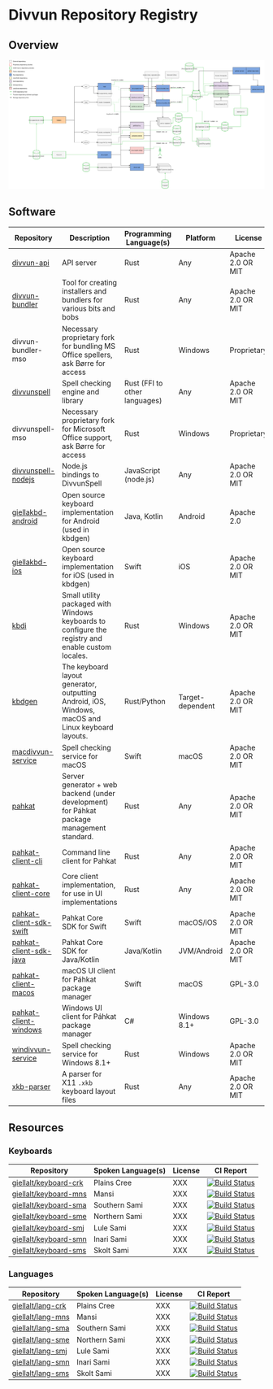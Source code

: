 # Divvun Repository Registry

## Overview

[![Overview](overview.svg)](https://raw.githack.com/divvun/registry/master/overview.svg)

## Software

| Repository | Description | Programming Language(s) | Platform | License | &nbsp;&nbsp;&nbsp;&nbsp;&nbsp;CI&nbsp;Report&nbsp;&nbsp;&nbsp;&nbsp;&nbsp; |
| ---------- | ----------- | ----------------------- | -------- | ------- | --------- |
| [divvun-api](https://github.com/divvun/divvun-api) | API server | Rust | Any | Apache 2.0 OR MIT | |
| [divvun-bundler](https://github.com/divvun/divvun-bundler) | Tool for creating installers and bundlers for various bits and bobs | Rust | Any | Apache 2.0 OR MIT | |
| divvun-bundler-mso | Necessary proprietary fork for bundling MS Office spellers, ask Børre for access | Rust | Windows | Proprietary |
| [divvunspell](https://github.com/divvun/divvunspell) | Spell checking engine and library | Rust (FFI to other languages) | Any | Apache 2.0 OR MIT | [![Actions Status](https://github.com/divvun/divvunspell/workflows/Continuous%20Integration/badge.svg)](https://github.com/divvun/divvunspell/actions) |
| divvunspell-mso | Necessary proprietary fork for Microsoft Office support, ask Børre for access | Rust | Windows | Proprietary | [![Build Status](https://dev.azure.com/divvun/msoffice/_apis/build/status/divvun.ci-divvunspell-mso?branchName=master)](https://dev.azure.com/divvun/msoffice/_build/latest?definitionId=3&branchName=master) | 
| [divvunspell-nodejs](https://github.com/divvun/divvunspell-nodejs) | Node.js bindings to DivvunSpell | JavaScript (node.js) | Any | Apache 2.0 OR MIT | |
| [giellakbd-android](https://github.com/divvun/giellakbd-android) | Open source keyboard implementation for Android (used in kbdgen) | Java, Kotlin | Android | Apache 2.0 | [![Build Status](https://travis-ci.org/divvun/giellakbd-android.svg?branch=master)](https://travis-ci.org/divvun/giellakbd-android) |
| [giellakbd-ios](https://github.com/divvun/giellakbd-ios) | Open source keyboard implementation for iOS (used in kbdgen) | Swift | iOS | Apache 2.0 OR MIT | |
| [kbdi](https://github.com/divvun/kbdi) | Small utility packaged with Windows keyboards to configure the registry and enable custom locales. | Rust | Windows | Apache 2.0 OR MIT | |
| [kbdgen](https://github.com/divvun/kbdgen) | The keyboard layout generator, outputting Android, iOS, Windows, macOS and Linux keyboard layouts. | Rust/Python | Target-dependent | Apache 2.0 OR MIT | [![Build Status](https://dev.azure.com/divvun/kbdgen/_apis/build/status/divvun.kbdgen?branchName=feature/py-in-rust)](https://dev.azure.com/divvun/kbdgen/_build/latest?definitionId=4&branchName=feature/py-in-rust) (`feature/py-in-rust`) |
| [macdivvun-service](https://github.com/divvun/macdivvun-service) | Spell checking service for macOS | Swift | macOS | Apache 2.0 OR MIT | [![Build Status](https://dev.azure.com/divvun/divvun-service/_apis/build/status/divvun.macdivvun-service?branchName=master)](https://dev.azure.com/divvun/divvun-service/_build/latest?definitionId=4&branchName=master) |
| [pahkat](https://github.com/divvun/pahkat) | Server generator + web backend (under development) for Páhkat package management standard. | Rust | Any | Apache 2.0 OR MIT | |
| [pahkat-client-cli](https://github.com/divvun/pahkat-client-cli) | Command line client for Pahkat | Rust | Any | Apache 2.0 OR MIT | |
| [pahkat-client-core](https://github.com/divvun/pahkat-client-core) | Core client implementation, for use in UI implementations | Rust | Any | Apache 2.0 OR MIT | [![Build Status](https://dev.azure.com/divvun/divvun-installer/_apis/build/status/divvun.pahkat-client-core?branchName=master)](https://dev.azure.com/divvun/divvun-installer/_build/latest?definitionId=6&branchName=master) |
| [pahkat-client-sdk-swift](https://github.com/divvun/pahkat-client-sdk-swift) | Pahkat Core SDK for Swift | Swift | macOS/iOS | Apache 2.0 OR MIT | |
| [pahkat-client-sdk-java](https://github.com/divvun/pahkat-client-sdk-java) | Pahkat Core SDK for Java/Kotlin | Java/Kotlin | JVM/Android | Apache 2.0 OR MIT | |
| [pahkat-client-macos](https://github.com/divvun/pahkat-client-macos) | macOS UI client for Páhkat package manager | Swift | macOS | GPL-3.0 | [![Build Status](https://dev.azure.com/divvun/divvun-installer/_apis/build/status/divvun.pahkat-client-macos?branchName=master)](https://dev.azure.com/divvun/divvun-installer/_build/latest?definitionId=8&branchName=master) |
| [pahkat-client-windows](https://github.com/divvun/pahkat-client-windows) | Windows UI client for Páhkat package manager | C# | Windows 8.1+ | GPL-3.0 | [![Build Status](https://dev.azure.com/divvun/divvun-installer/_apis/build/status/divvun.pahkat-client-windows?branchName=master)](https://dev.azure.com/divvun/divvun-installer/_build/latest?definitionId=5&branchName=master) |
| [windivvun-service](https://github.com/divvun/windivvun-service) | Spell checking service for Windows 8.1+ | Rust | Windows | Apache 2.0 OR MIT | [![Build Status](https://dev.azure.com/divvun/divvun-service/_apis/build/status/divvun.windivvun-service?branchName=master)](https://dev.azure.com/divvun/divvun-service/_build/latest?definitionId=2&branchName=master) |
| [xkb-parser](https://github.com/divvun/xkb-parser) | A parser for X11 `.xkb` keyboard layout files | Rust | Any | Apache 2.0 OR MIT | [![Build Status](https://dev.azure.com/divvun/xkb-parser/_apis/build/status/divvun.xkb-parser?branchName=master)](https://dev.azure.com/divvun/xkb-parser/_build/latest?definitionId=2&branchName=master) |


## Resources

### Keyboards

| Repository | Spoken Language(s) | License | CI Report |
| ---------- | ------------------ | ------- | --------- |
| [giellalt/keyboard-crk](https://github.com/giellalt/keyboard-crk) | Plains Cree | XXX | [![Build Status](https://dev.azure.com/giellalt/crk/_apis/build/status/giellalt.keyboard-crk?branchName=master)](https://dev.azure.com/giellalt/crk/_build/latest?definitionId=1&branchName=master) |
| [giellalt/keyboard-mns](https://github.com/giellalt/keyboard-mns) | Mansi | XXX | [![Build Status](https://dev.azure.com/giellalt/mns/_apis/build/status/giellalt.lang-mns?branchName=master)](https://dev.azure.com/giellalt/mns/_build/latest?definitionId=15&branchName=master) |
| [giellalt/keyboard-sma](https://github.com/giellalt/keyboard-sma) | Southern Sami | XXX | [![Build Status](https://dev.azure.com/giellalt/sma/_apis/build/status/giellalt.keyboard-sma?branchName=master)](https://dev.azure.com/giellalt/sma/_build/latest?definitionId=3&branchName=master) |
| [giellalt/keyboard-sme](https://github.com/giellalt/keyboard-sme) | Northern Sami | XXX | [![Build Status](https://dev.azure.com/giellalt/sme/_apis/build/status/giellalt.keyboard-sme?branchName=master)](https://dev.azure.com/giellalt/sme/_build/latest?definitionId=6&branchName=master) |
| [giellalt/keyboard-smj](https://github.com/giellalt/keyboard-smj) | Lule Sami | XXX | [![Build Status](https://dev.azure.com/giellalt/smj/_apis/build/status/giellalt.keyboard-smj?branchName=master)](https://dev.azure.com/giellalt/smj/_build/latest?definitionId=5&branchName=master) |
| [giellalt/keyboard-smn](https://github.com/giellalt/keyboard-smn) | Inari Sami | XXX | [![Build Status](https://dev.azure.com/giellalt/smn/_apis/build/status/giellalt.keyboard-smn?branchName=master)](https://dev.azure.com/giellalt/smn/_build/latest?definitionId=2&branchName=master) |
| [giellalt/keyboard-sms](https://github.com/giellalt/keyboard-sms) | Skolt Sami | XXX | [![Build Status](https://dev.azure.com/giellalt/sms/_apis/build/status/giellalt.keyboard-sms?branchName=master)](https://dev.azure.com/giellalt/sms/_build/latest?definitionId=4&branchName=master) |

### Languages

| Repository | Spoken Language(s) | License | CI Report |
| ---------- | ------------------ | ------- | --------- |
| [giellalt/lang-crk](https://github.com/giellalt/lang-crk) | Plains Cree | XXX | [![Build Status](https://dev.azure.com/giellalt/crk/_apis/build/status/giellalt.lang-crk?branchName=master)](https://dev.azure.com/giellalt/crk/_build/latest?definitionId=12&branchName=master) |
| [giellalt/lang-mns](https://github.com/giellalt/lang-mns) | Mansi | XXX | [![Build Status](https://dev.azure.com/giellalt/mns/_apis/build/status/giellalt.keyboard-mns?branchName=master)](https://dev.azure.com/giellalt/mns/_build/latest?definitionId=14&branchName=master) |
| [giellalt/lang-sma](https://github.com/giellalt/lang-sma) | Southern Sami | XXX | [![Build Status](https://dev.azure.com/giellalt/sma/_apis/build/status/giellalt.lang-sma?branchName=master)](https://dev.azure.com/giellalt/sma/_build/latest?definitionId=8&branchName=master) |
| [giellalt/lang-sme](https://github.com/giellalt/lang-sme) | Northern Sami | XXX | [![Build Status](https://dev.azure.com/giellalt/sme/_apis/build/status/giellalt.lang-sme?branchName=master)](https://dev.azure.com/giellalt/sme/_build/latest?definitionId=9&branchName=master) |
| [giellalt/lang-smj](https://github.com/giellalt/lang-smj) | Lule Sami | XXX | [![Build Status](https://dev.azure.com/giellalt/smj/_apis/build/status/giellalt.lang-smj?branchName=master)](https://dev.azure.com/giellalt/smj/_build/latest?definitionId=10&branchName=master) |
| [giellalt/lang-smn](https://github.com/giellalt/lang-smn) | Inari Sami | XXX | [![Build Status](https://dev.azure.com/giellalt/smn/_apis/build/status/giellalt.lang-smn?branchName=master)](https://dev.azure.com/giellalt/smn/_build/latest?definitionId=7&branchName=master) |
| [giellalt/lang-sms](https://github.com/giellalt/lang-sms) | Skolt Sami | XXX | [![Build Status](https://dev.azure.com/giellalt/sms/_apis/build/status/giellalt.lang-sms?branchName=master)](https://dev.azure.com/giellalt/sms/_build/latest?definitionId=11&branchName=master) |
